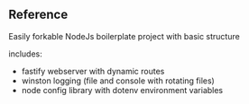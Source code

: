 ## Reference 

Easily forkable NodeJs boilerplate project with basic structure

includes:

- fastify webserver with dynamic routes
- winston logging (file and console with rotating files)
- node config library with dotenv environment variables
